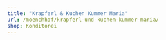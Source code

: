 ```yaml
---
title: "Krapferl & Kuchen Kummer Maria"
url: /moenchhof/krapferl-und-kuchen-kummer-maria/
shop: Konditorei
---
```

